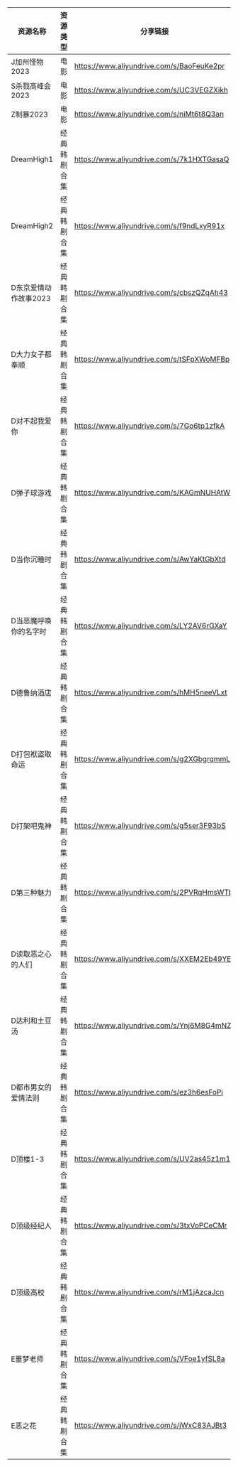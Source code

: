 | 资源名称          | 资源类型   | 分享链接                                      | 发布时间       |
| ------------- | ------ | ----------------------------------------- | ---------- |
| J加州怪物2023     | 电影     | https://www.aliyundrive.com/s/BaoFeuKe2pr | 2023-10-11 |
| S杀戮高峰会2023    | 电影     | https://www.aliyundrive.com/s/UC3VEGZXikh | 2023-10-11 |
| Z制暴2023       | 电影     | https://www.aliyundrive.com/s/niMt6t8Q3an | 2023-10-11 |
| DreamHigh1    | 经典韩剧合集 | https://www.aliyundrive.com/s/7k1HXTGasaQ | 2023-10-11 |
| DreamHigh2    | 经典韩剧合集 | https://www.aliyundrive.com/s/f9ndLxyR91x | 2023-10-11 |
| D东京爱情动作故事2023 | 经典韩剧合集 | https://www.aliyundrive.com/s/cbszQZqAh43 | 2023-10-11 |
| D大力女子都奉顺      | 经典韩剧合集 | https://www.aliyundrive.com/s/tSFpXWoMFBp | 2023-10-11 |
| D对不起我爱你       | 经典韩剧合集 | https://www.aliyundrive.com/s/7Go6tp1zfkA | 2023-10-11 |
| D弹子球游戏        | 经典韩剧合集 | https://www.aliyundrive.com/s/KAGmNUHAtW8 | 2023-10-11 |
| D当你沉睡时        | 经典韩剧合集 | https://www.aliyundrive.com/s/AwYaKtGbXtd | 2023-10-11 |
| D当恶魔呼唤你的名字时   | 经典韩剧合集 | https://www.aliyundrive.com/s/LY2AV6rGXaY | 2023-10-11 |
| D德鲁纳酒店        | 经典韩剧合集 | https://www.aliyundrive.com/s/hMH5neeVLxt | 2023-10-11 |
| D打包袱盗取命运      | 经典韩剧合集 | https://www.aliyundrive.com/s/g2XGbgrqmmL | 2023-10-11 |
| D打架吧鬼神        | 经典韩剧合集 | https://www.aliyundrive.com/s/g5ser3F93bS | 2023-10-11 |
| D第三种魅力        | 经典韩剧合集 | https://www.aliyundrive.com/s/2PVRqHmsWTb | 2023-10-11 |
| D读取恶之心的人们     | 经典韩剧合集 | https://www.aliyundrive.com/s/XXEM2Eb49YE | 2023-10-11 |
| D达利和土豆汤       | 经典韩剧合集 | https://www.aliyundrive.com/s/Ynj6M8G4mNZ | 2023-10-11 |
| D都市男女的爱情法则    | 经典韩剧合集 | https://www.aliyundrive.com/s/ez3h6esFoPi | 2023-10-11 |
| D顶楼1-3        | 经典韩剧合集 | https://www.aliyundrive.com/s/UV2as45z1m1 | 2023-10-11 |
| D顶级经纪人        | 经典韩剧合集 | https://www.aliyundrive.com/s/3txVoPCeCMr | 2023-10-11 |
| D顶级高校         | 经典韩剧合集 | https://www.aliyundrive.com/s/rM1jAzcaJcn | 2023-10-11 |
| E噩梦老师         | 经典韩剧合集 | https://www.aliyundrive.com/s/VFoe1yfSL8a | 2023-10-11 |
| E恶之花          | 经典韩剧合集 | https://www.aliyundrive.com/s/jWxC83AJBt3 | 2023-10-11 |
